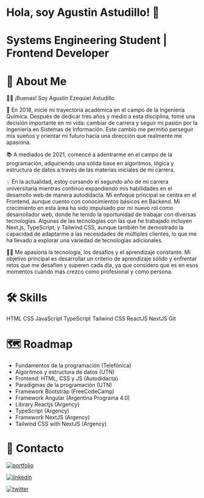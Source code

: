 # Hola, soy Agustin Astudillo! 👋
# Systems Engineering Student | Frontend Developer

# 🚀 About Me
🙋‍♂️ ¡Buenas! Soy Agustin Ezequiel Astudillo.

🏫 En 2018, inicié mi trayectoria académica en el campo de la Ingeniería Química. Después de dedicar tres años y medio a esta disciplina, tomé una decisión importante en mi vida: cambiar de carrera y seguir mi pasión por la Ingeniería en Sistemas de Información. Este cambio me permitió perseguir mis sueños y orientar mi futuro hacia una dirección que realmente me apasiona.

📚 A mediados de 2021, comencé a adentrarme en el campo de la programación, adquiriendo una sólida base en algoritmos, lógica y estructura de datos a través de las materias iniciales de mi carrera.

💡 En la actualidad, estoy cursando el segundo año de mi carrera universitaria mientras continúo expandiendo mis habilidades en el desarrollo web de manera autodidacta. Mi enfoque principal se centra en el Frontend, aunque cuento con conocimientos básicos en Backend. Mi crecimiento en esta área ha sido impulsado por mi nuevo rol como desarrollador web, donde he tenido la oportunidad de trabajar con diversas tecnologías. Algunas de las tecnologías con las que he trabajado incluyen Next.js, TypeScript, y Tailwind CSS, aunque también he demostrado la capacidad de adaptarme a las necesidades de múltiples clientes, lo que me ha llevado a explorar una variedad de tecnologías adicionales.

👨‍💻 Me apasiona la tecnología, los desafíos y el aprendizaje constante. Mi objetivo principal es desarrollar un criterio de aprendizaje sólido y enfrentar retos que me desafíen y superen cada día, ya que considero que es en esos momentos cuando más crezco como profesional y como persona.


# 🛠 Skills

HTML
CSS
JavaScript
TypeScript
Tailwind CSS
ReactJS
NextJS
Git


# 🗺️ Roadmap

- Fundamentos de la programación (Telefónica)
- Algoritmos y estructura de datos (UTN)
- Frontend: HTML, CSS y JS (Autodidacta)
- Paradigmas de la programación (UTN)
- Framework Bootstrap (FreeCodeCamp)
- Framework Angular (Argentina Programa 4.0)
- Library Reactjs (Argency)
- TypeScript (Argency)
- Framework NextJS (Argency)
- Tailwind CSS with NextJS (Argency)

# 🔗 Contacto
[![portfolio](https://img.shields.io/badge/my_portfolio-000?style=for-the-badge&logo=ko-fi&logoColor=white)](https://hoopneisser.github.io/)

[![linkedin](https://img.shields.io/badge/linkedin-0A66C2?style=for-the-badge&logo=linkedin&logoColor=white)](https://www.linkedin.com/in/agustin-ezequiel-astudillo/)

[![twitter](https://img.shields.io/badge/twitter-1DA1F2?style=for-the-badge&logo=twitter&logoColor=white)](https://twitter.com/AgusAstudillo97)
